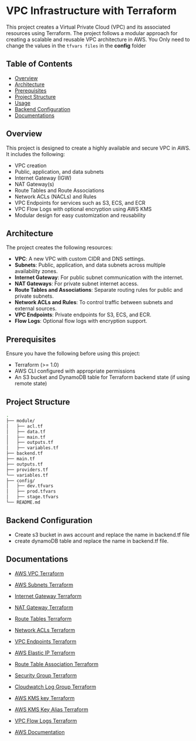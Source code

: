 # VPC Infrastructure with Terraform

This project creates a Virtual Private Cloud (VPC) and its associated resources using Terraform. The project follows a modular approach for creating a scalable and reusable VPC architecture in AWS. You Only need to change the values in the `tfvars files` in the **config** folder

## Table of Contents
- [Overview](#overview)
- [Architecture](#architecture)
- [Prerequisites](#prerequisites)
- [Project Structure](#project-structure)
- [Usage](#usage)
- [Backend Configuration](#backend-configuration)
- [Documentations](#Documentations)


## Overview

This project is designed to create a highly available and secure VPC in AWS. It includes the following:
- VPC creation
- Public, application, and data subnets
- Internet Gateway (IGW)
- NAT Gateway(s)
- Route Tables and Route Associations
- Network ACLs (NACLs) and Rules
- VPC Endpoints for services such as S3, ECS, and ECR
- VPC Flow Logs with optional encryption using AWS KMS
- Modular design for easy customization and reusability

## Architecture

The project creates the following resources:
- **VPC**: A new VPC with custom CIDR and DNS settings.
- **Subnets**: Public, application, and data subnets across multiple availability zones.
- **Internet Gateway**: For public subnet communication with the internet.
- **NAT Gateways**: For private subnet internet access.
- **Route Tables and Associations**: Separate routing rules for public and private subnets.
- **Network ACLs and Rules**: To control traffic between subnets and external sources.
- **VPC Endpoints**: Private endpoints for S3, ECS, and ECR.
- **Flow Logs**: Optional flow logs with encryption support.

## Prerequisites

Ensure you have the following before using this project:
- Terraform (>= 1.0)
- AWS CLI configured with appropriate permissions
- An S3 bucket and DynamoDB table for Terraform backend state (if using remote state)

## Project Structure

```bash
.
├── module/
│   ├── acl.tf
│   ├── data.tf
│   ├── main.tf
│   ├── outputs.tf
│   ├── variables.tf
├── backend.tf
├── main.tf
├── outputs.tf
├── providers.tf
└── variables.tf
├── config/
│   ├── dev.tfvars
│   ├── prod.tfvars
│   ├── stage.tfvars
└── README.md

```

## Backend Configuration

- Create s3 bucket in aws account and replace the name in backend.tf file 
- create dynamoDB table and replace the name in backend.tf file.

## Documentations
- [AWS VPC Terraform](https://registry.terraform.io/providers/hashicorp/aws/latest/docs/resources/vpc)

- [AWS Subnets Terraform](https://registry.terraform.io/providers/hashicorp/aws/latest/docs/resources/subnet)

- [Internet Gateway Terraform](https://registry.terraform.io/providers/hashicorp/aws/latest/docs/resources/internet_gateway)

- [NAT Gateway Terraform](https://registry.terraform.io/providers/hashicorp/aws/3.3.0/docs/resources/nat_gateway)

- [Route Tables Terraform](https://registry.terraform.io/providers/hashicorp/aws/2.59.0/docs/resources/route_table)

- [Network ACLs Terraform](https://registry.terraform.io/providers/hashicorp/aws/latest/docs/resources/network_acl.html)

- [VPC Endpoints Terraform](https://registry.terraform.io/providers/hashicorp/aws/latest/docs/data-sources/vpc_endpoint)

- [AWS Elastic IP Terraform](https://registry.terraform.io/providers/hashicorp/aws/2.41.0/docs/resources/eip)

- [Route Table Association Terraform](https://registry.terraform.io/providers/hashicorp/aws/latest/docs/resources/route_table_association.html)

- [Security Group Terraform](https://registry.terraform.io/providers/hashicorp/aws/3.1.0/docs/resources/security_group)

- [Cloudwatch Log Group Terraform](https://registry.terraform.io/providers/hashicorp/aws/2.52.0/docs/resources/cloudwatch_log_group)

- [AWS KMS key Terraform](https://registry.terraform.io/providers/hashicorp/aws/latest/docs/resources/kms_key)

- [AWS KMS Key Alias Terraform](https://registry.terraform.io/providers/hashicorp/aws/latest/docs/resources/kms_alias)

- [VPC Flow Logs Terraform ](https://registry.terraform.io/providers/hashicorp/aws/latest/docs/resources/flow_log)

- [AWS Documentation](https://docs.aws.amazon.com/vpc/latest/userguide/what-is-amazon-vpc.html)
